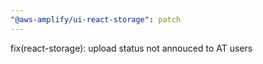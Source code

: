 ```yaml
---
"@aws-amplify/ui-react-storage": patch
---
```


fix(react-storage): upload status not annouced to AT users
